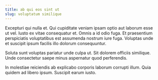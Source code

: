 ```yaml
---
title: ab qui eos sint ut
slug: voluptatum similique
---
```


Excepturi qui nulla et. Qui cupiditate veniam ipsam optio aut laborum esse ut vel. Iusto ex vitae consequatur et. Omnis a id odio fuga. Et praesentium perspiciatis voluptatibus est assumenda nostrum iure fuga. Voluptas unde et suscipit ipsum facilis illo dolorum consequuntur.

Soluta sunt voluptas pariatur unde culpa ut. Sit dolorem officiis similique. Unde consectetur saepe minus aspernatur quod perferendis.

In molestiae reiciendis ab explicabo corporis laborum corrupti illum. Quia quidem ad libero ipsum. Suscipit earum iusto.
